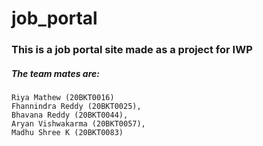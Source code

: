 # job_portal
### This is a job portal site made as a project for IWP
##### The team mates are:
    Riya Mathew (20BKT0016)
    Fhannindra Reddy (20BKT0025),
    Bhavana Reddy (20BKT0044),
    Aryan Vishwakarma (20BKT0057),
    Madhu Shree K (20BKT0083)
